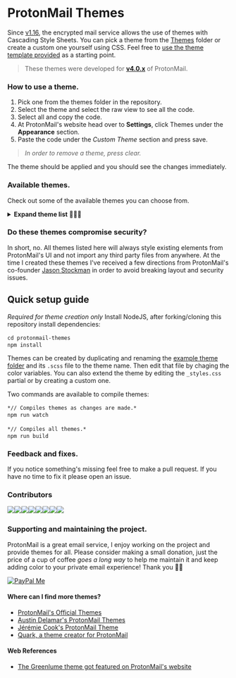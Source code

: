 # ProtonMail Themes
Since [v1.16](https://blog.protonmail.ch/protonmail-beta-v1-16-release-notes/), the encrypted mail service allows the use of themes with Cascading Style Sheets. You can pick a theme from the [Themes](Themes/) folder or create a custom one yourself using CSS. Feel free to [use the theme template provided](templates/theme_example) as a starting point.

> These themes were developed for **[v4.0.x](https://github.com/csalmeida/protonmail-themes/releases)** of ProtonMail.

### How to use a theme.
1. Pick one from the themes folder in the repository.
2. Select the theme and select the raw view to see all the code.
3. Select all and copy the code.
4. At ProtonMail's website head over to **Settings**, click Themes under the **Appearance** section.
5. Paste the code under the *Custom Theme* section and press save.
> *In order to remove a theme, press clear.*

The theme should be applied and you should see the changes immediately.

### Available themes.
Check out some of the available themes you can choose from.

<details>
<summary><b>Expand theme list</b> 👩🏻‍🎨</summary>

#### [Green Lume](themes/green_lume/green_lume.css)
![Screenshot of Green Lume theme.](screenshots/green_lume.png)

#### [Vitamin C](themes/vitamin_c/vitamin_c.css)
![Screenshot of Vitamin C theme.](screenshots/vitamin_c.png)

#### [Dark Bubble Gum](themes/dark_bubble_gum/dark_bubble_gum.css)
![Screenshot of Dark Bubble Gum theme.](screenshots/dark_bubble_gum.png)

#### [Blue and Orange](themes/blue_and_orange/blue_and_orange.css)
![Screenshot of Blue and Orange theme.](screenshots/blue_and_orange.png)

#### [Ochin](themes/ochin/ochin.css)
![Screenshot of Ochin theme.](screenshots/ochin.png)

#### [Dracula](themes/dracula/dracula.css)
![Screenshot of Dracula theme.](screenshots/dracula.png)
</details>

### Do these themes compromise security?
In short, no. All themes listed here will always style existing elements from ProtonMail's UI and not import any third party files from anywhere.
At the time I created these themes I've received a few directions from ProtonMail's co-founder [Jason Stockman](https://twitter.com/jasonstockman) in order to avoid breaking layout and security issues.

## Quick setup guide
*Required for theme creation only*
Install NodeJS, after forking/cloning this repository install dependencies:
```
cd protonmail-themes
npm install
```

Themes can be created by duplicating and renaming the [example theme folder](templates/theme_example) and its `.scss` file to the theme name. Then edit that file by chaging the color variables. You can also extend the theme by editing the `_styles.css` partial or by creating a custom one.

Two commands are available to compile themes:
```
*// Compiles themes as changes are made.*
npm run watch

*// Compiles all themes.*
npm run build
```

### Feedback and fixes.
If you notice something's missing feel free to make a pull request. If you have no time to fix it please open an issue.

### Contributors
[![](https://sourcerer.io/fame/csalmeida/csalmeida/protonmail-themes/images/0)](https://sourcerer.io/fame/csalmeida/csalmeida/protonmail-themes/links/0)[![](https://sourcerer.io/fame/csalmeida/csalmeida/protonmail-themes/images/1)](https://sourcerer.io/fame/csalmeida/csalmeida/protonmail-themes/links/1)[![](https://sourcerer.io/fame/csalmeida/csalmeida/protonmail-themes/images/2)](https://sourcerer.io/fame/csalmeida/csalmeida/protonmail-themes/links/2)[![](https://sourcerer.io/fame/csalmeida/csalmeida/protonmail-themes/images/3)](https://sourcerer.io/fame/csalmeida/csalmeida/protonmail-themes/links/3)[![](https://sourcerer.io/fame/csalmeida/csalmeida/protonmail-themes/images/4)](https://sourcerer.io/fame/csalmeida/csalmeida/protonmail-themes/links/4)[![](https://sourcerer.io/fame/csalmeida/csalmeida/protonmail-themes/images/5)](https://sourcerer.io/fame/csalmeida/csalmeida/protonmail-themes/links/5)[![](https://sourcerer.io/fame/csalmeida/csalmeida/protonmail-themes/images/6)](https://sourcerer.io/fame/csalmeida/csalmeida/protonmail-themes/links/6)[![](https://sourcerer.io/fame/csalmeida/csalmeida/protonmail-themes/images/7)](https://sourcerer.io/fame/csalmeida/csalmeida/protonmail-themes/links/7)

### Supporting and maintaining the project.
ProtonMail is a great email service, I enjoy working on the project and provide themes for all. Please consider making a small donation, just the price of a cup of coffee *goes a long way* to help me maintain it and keep adding color to your private email experience! Thank you 🙇🏻

<a href='https://www.paypal.me/csalmeida/5'>
<img src='https://getflywheel.com/wp-content/uploads/2015/10/paypal-donate-button-large.png' alt='PayPal Me' width='160' />
</a>

#### Where can I find more themes?
* [ProtonMail's Official Themes](http://protonmail.tumblr.com/)
* [Austin Delamar's ProtonMail Themes](https://github.com/amdelamar/pm-theme)
* [Jérémie Cook's ProtonMail Theme](https://github.com/jeremiecook/protonmail-theme)
* [Quark, a theme creator for ProtonMail](https://github.com/csalmeida/quark)

#### Web References
* [The Greenlume theme got featured on ProtonMail's website](https://protonmail.com/blog/protonmail-themes/)
